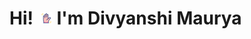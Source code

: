 <!DOCTYPE html>
<html lang="en">
<head>
    <meta charset="UTF-8">
    <meta name="viewport" content="width=device-width, initial-scale=1.0">
    
</head>
<body>
    <h1 class="greeting">
        Hi! <img src="animation_icon/wave.gif" alt="Waving Hand" style="height:4%; width: 4%; margin-left:4px;">
        I'm Divyanshi Maurya
    </h1>
</body>
</html>
